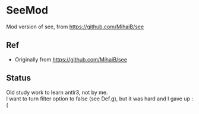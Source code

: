 # SeeMod
Mod version of see, from https://github.com/MihaiB/see  

## Ref
* Originally from https://github.com/MihaiB/see  

## Status  
Old study work to learn antlr3, not by me.  
I want to turn filter option to false (see Def.g), but it was hard and I gave up :(  
